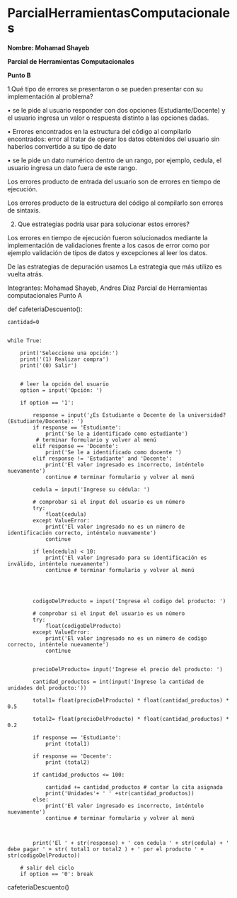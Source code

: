 # ParcialHerramientasComputacionales

**Nombre: Mohamad Shayeb**

**Parcial de Herramientas Computacionales**

**Punto B**


1.Qué tipo de errores se presentaron o se pueden presentar con su implementación al problema?

•	se le pide al usuario responder con dos opciones (Estudiante/Docente) y el usuario ingresa un valor o respuesta distinto a las opciones dadas.

•	Errores encontrados en la estructura del código al compilarlo encontrados:
error al tratar de operar los datos obtenidos del usuario sin haberlos convertido a su tipo de dato

•	se le pide un dato numérico dentro de un rango, por ejemplo, cedula, el usuario ingresa un dato fuera de este rango.

Los errores producto de entrada del usuario son de errores en tiempo de ejecución.

Los errores producto de la estructura del código al compilarlo son errores de sintaxis.

2. Que estrategias podría usar para solucionar estos errores?

Los errores en tiempo de ejecución fueron solucionados mediante la implementación de validaciones frente a los casos de error como por ejemplo validación de tipos de datos y excepciones al leer los datos.

De las estrategias de depuración usamos La estrategia que más utilizo es vuelta atrás.



Integrantes: Mohamad Shayeb, Andres Diaz
Parcial de Herramientas computacionales
Punto A





def cafeteriaDescuento():

    cantidad=0
    

    while True:
        
        print('Seleccione una opción:')
        print('(1) Realizar compra')
        print('(0) Salir')


        # leer la opción del usuario 
        option = input('Opción: ')

        if option == '1':

            response = input('¿Es Estudiante o Docente de la universidad?(Estudiante/Docente): ')
            if response == 'Estudiante':
                print('Se le a identificado como estudiante')
             # terminar formulario y volver al menú
            elif response == 'Docente':
                print('Se le a identificado como docente ')
            elif response != 'Estudiante' and 'Docente':
                print('El valor ingresado es incorrecto, inténtelo nuevamente')
                continue # terminar formulario y volver al menú            

            cedula = input('Ingrese su cédula: ')

            # comprobar si el input del usuario es un número
            try:
                float(cedula)
            except ValueError:
                print('El valor ingresado no es un número de identificación correcto, inténtelo nuevamente')
                continue

            if len(cedula) < 10:
                print('El valor ingresado para su identificación es inválido, inténtelo nuevamente')
                continue # terminar formulario y volver al menú



        
            codigoDelProducto = input('Ingrese el codigo del producto: ')

            # comprobar si el input del usuario es un número
            try:
                float(codigoDelProducto)
            except ValueError:
                print('El valor ingresado no es un número de codigo correcto, inténtelo nuevamente')
                continue
            
            
            precioDelProducto= input('Ingrese el precio del producto: ')

            cantidad_productos = int(input('Ingrese la cantidad de unidades del producto:'))

            total1= float(precioDelProducto) * float(cantidad_productos) * 0.5

            total2= float(precioDelProducto) * float(cantidad_productos) * 0.2

            if response == 'Estudiante':
                print (total1)

            if response == 'Docente':
                print (total2)
                                                   
            if cantidad_productos <= 100:

                cantidad += cantidad_productos # contar la cita asignada
                print('Unidades'+ ' ' +str(cantidad_productos))                
            else:
                print('El valor ingresado es incorrecto, inténtelo nuevamente')
                continue # terminar formulario y volver al menú


                
            print('El ' + str(response) + ' con cedula ' + str(cedula) + ' debe pagar ' + str( total1 or total2 ) + ' por el producto ' + str(codigoDelProducto))

        # salir del ciclo
        if option == '0': break
            
cafeteriaDescuento()        
        
